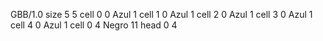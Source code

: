 <gs-board without-header> GBB/1.0
size 5 5
cell 0 0 Azul 1
cell 1 0 Azul 1
cell 2 0 Azul 1
cell 3 0 Azul 1
cell 4 0 Azul 1
cell 0 4 Negro 11
head 0 4
 </gs-board>
